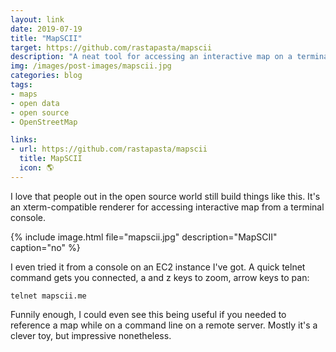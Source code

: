 ```yaml
---
layout: link
date: 2019-07-19
title: "MapSCII"
target: https://github.com/rastapasta/mapscii
description: "A neat tool for accessing an interactive map on a terminal console."
img: /images/post-images/mapscii.jpg
categories: blog
tags:
- maps
- open data
- open source
- OpenStreetMap

links:
- url: https://github.com/rastapasta/mapscii
  title: MapSCII
  icon: 🌎
---
```


I love that people out in the open source world still build things like this. It's an xterm-compatible renderer for accessing interactive map from a terminal console.

{% include image.html file="mapscii.jpg" description="MapSCII" caption="no" %}

I even tried it from a console on an EC2 instance I've got. A quick telnet command gets you connected, a and z keys to zoom, arrow keys to pan:

    telnet mapscii.me

Funnily enough, I could even see this being useful if you needed to reference a map while on a command line on a remote server. Mostly it's a clever toy, but impressive nonetheless.

